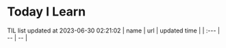 # Today I Learn 
TIL list updated at 2023-06-30 02:21:02
| name | url | updated time |
| :--- | -- | -- |
